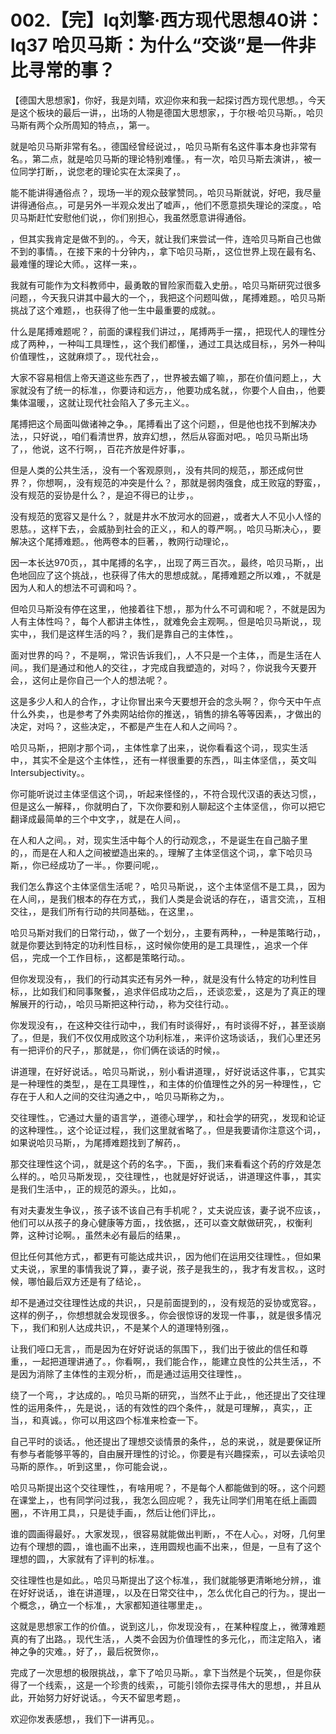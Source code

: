 # 002.【完】lq刘擎·西方现代思想40讲：lq37 哈贝马斯：为什么“交谈”是一件非比寻常的事？

【德国大思想家】，你好，我是刘晴，欢迎你来和我一起探讨西方现代思想。，今天是这个板块的最后一讲，，出场的人物是德国大思想家，，于尔根·哈贝马斯。，哈贝马斯有两个众所周知的特点，，第一。

就是哈贝马斯非常有名。，德国经曾经说过，，哈贝马斯有名这件事本身也非常有名。，第二点，就是哈贝马斯的理论特别难懂。，有一次，哈贝马斯去演讲，，被一位同学打断，，说您老的理论实在太深奥了，。

能不能讲得通俗点？，现场一半的观众鼓掌赞同。，哈贝马斯就说，好吧，我尽量讲得通俗点。，可是另外一半观众发出了嘘声，，他们不愿意损失理论的深度。，哈贝马斯赶忙安慰他们说，，你们别担心，我虽然愿意讲得通俗。

，但其实我肯定是做不到的。，今天，就让我们来尝试一件，连哈贝马斯自己也做不到的事情。，在接下来的十分钟内，，拿下哈贝马斯，，这位世界上现在最有名、最难懂的理论大师。，这样一来，。

我就有可能作为文科教师中，最勇敢的冒险家而载入史册。，哈贝马斯研究过很多问题，，今天我只讲其中最大的一个，，我把这个问题叫做，，尾搏难题。，哈贝马斯挑战了这个难题，，也获得了他一生中最重要的成就。。

什么是尾搏难题呢？，前面的课程我们讲过，，尾搏两手一摆，，把现代人的理性分成了两种，，一种叫工具理性，，这个我们都懂，，通过工具达成目标，，另外一种叫价值理性，，这就麻烦了。，现代社会，。

大家不容易相信上帝天道这些东西了，，世界被去媚了嘛，，那在价值问题上，，大家就没有了统一的标准，，你要诗和远方，，他要功成名就，，你要个人自由，，他要集体温暖，，这就让现代社会陷入了多元主义。。

尾搏把这个局面叫做诸神之争。，尾搏看出了这个问题，，但是他也找不到解决办法，，只好说，，咱们看清世界，放弃幻想，，然后从容面对吧。，哈贝马斯出场了，，他说，这不行啊，，百花齐放是件好事，。

但是人类的公共生活，，没有一个客观原则，，没有共同的规范，，那还成何世界？，你想啊，，没有规范的冲突是什么？，那就是弱肉强食，成王败寇的野蛮，，没有规范的妥协是什么？，是迫不得已的让步，。

没有规范的宽容又是什么？，就是井水不放河水的回避，，或者大人不见小人怪的恩慈。，这样下去，，会威胁到社会的正义，，和人的尊严啊。，哈贝马斯决心，，要解决这个尾搏难题。，他两卷本的巨著，，教网行动理论，。

因一本长达970页，，其中尾搏的名字，，出现了两三百次。，最终，哈贝马斯，，出色地回应了这个挑战，，也获得了伟大的思想成就。，尾搏难题之所以难，，不就是因为人和人的想法不可调和吗？。

但哈贝马斯没有停在这里，，他接着往下想，，那为什么不可调和呢？，不就是因为人有主体性吗？，每个人都讲主体性，，就难免会主观啊。，但是哈贝马斯说，，现实中，，我们是这样生活的吗？，我们是靠自己的主体性，。

面对世界的吗？，不是啊，，常识告诉我们，，人不只是一个主体，，而是生活在人间。，我们是通过和他人的交往，，才完成自我塑造的，对吗？，你说我今天要开会，，这何止是你自己一个人的想法呢？。

这是多少人和人的合作，，才让你冒出来今天要想开会的念头啊？，你今天中午点什么外卖，，也是参考了外卖网站给你的推送，，销售的排名等等因素，，才做出的决定，对吗？，这些决定，，不都是产生在人和人之间吗？。

哈贝马斯，，把刚才那个词，，主体性拿了出来，，说你看看这个词，，现实生活中，，其实不全是这个主体性，，还有一样很重要的东西，，叫主体坚信，，英文叫Intersubjectivity。。

你可能听说过主体坚信这个词，，听起来怪怪的，，不符合现代汉语的表达习惯，，但是这么一解释，，你就明白了，下次你要和别人聊起这个主体坚信，，你可以把它翻译成最简单的三个中文字，，就是在人间，。

在人和人之间。，对，现实生活中每个人的行动观念，，不是诞生在自己脑子里的，，而是在人和人之间被塑造出来的。，理解了主体坚信这个词，，拿下哈贝马斯，，你已经成功了一半。，你要问呢，。

我们怎么靠这个主体坚信生活呢？，哈贝马斯说，，这个主体坚信不是工具，，因为在人间，，是我们根本的存在方式，，我们人类是会说话的存在，，语言交流，，互相交往，，是我们所有行动的共同基础。，在这里，。

哈贝马斯对我们的日常行动，，做了一个划分，，主要有两种，，一种是策略行动，，就是你要达到特定的功利性目标，，这时候你使用的是工具理性，，追求一个伴侣，，完成一个工作目标，，这都是策略行动。。

但你发现没有，，我们的行动其实还有另外一种，，就是没有什么特定的功利性目标，，比如我们和同事聚餐，，追求伴侣成功之后，，还谈恋爱，，这是为了真正的理解展开的行动，，哈贝马斯把这种行动，，称为交往行动。。

你发现没有，，在这种交往行动中，，我们有时谈得好，，有时谈得不好，，甚至谈崩了。，但是，我们不仅仅用成败这个功利标准，，来评价这场谈话，，我们心里还另有一把评价的尺子，，那就是，，你们俩在谈话的时候，。

讲道理，在好好说话。，哈贝马斯说，，别小看讲道理，，好好说话这件事，，它其实是一种理性的类型，，是在工具理性，，和主体的价值理性之外的另一种理性，，它存在于人和人之间的交往沟通之中，，哈贝马斯称之为，。

交往理性。，它通过大量的语言学，，道德心理学，，和社会学的研究，，发现和论证的这种理性。，这个论证过程，，我们这里就省略了。，但是我要请你注意这个词，，如果说哈贝马斯，，为尾搏难题找到了解药，。

那交往理性这个词，，就是这个药的名字。，下面，，我们来看看这个药的疗效是怎么样的。，哈贝马斯发现，，交往理性，，也就是好好说话，，讲道理这件事，，其实是我们生活中，，正的规范的源头。，比如，。

有对夫妻发生争议，，孩子该不该自己有手机呢？，丈夫说应该，妻子说不应该，，他们可以从孩子的身心健康等方面，，找依据，，还可以查文献做研究，，权衡利弊，这种讨论啊。，虽然未必有最后的结果，。

但比任何其他方式，，都更有可能达成共识，，因为他们在运用交往理性。，但如果丈夫说，，家里的事情我说了算，，妻子说，孩子是我生的，，我才有发言权。，这时候，哪怕最后双方还是有了结论，。

却不是通过交往理性达成的共识，，只是前面提到的，，没有规范的妥协或宽容。，这样的例子，，你想想就会发现很多。，你会很惊讶的发现一件事，，就是很多情况下，，我们和别人达成共识，，不是某个人的道理特别强，。

让我们哑口无言，，而是因为在好好说话的氛围下，，我们出于彼此的信任和尊重，，一起把道理讲通了。，你看啊，，我们能合作，，能建立良性的公共生活，，不是因为消除了主体性的主观分析，，而是通过运用交往理性，。

绕了一个弯，，才达成的。，哈贝马斯的研究，，当然不止于此，，他还提出了交往理性的运用条件，，先是说，，话的有效性的四个条件，，就是可理解，，真实，，正当，，和真诚。，你可以用这四个标准来检查一下。

自己平时的谈话。，他还提出了理想交谈情景的条件，，总的来说，，就是要保证所有参与者能够平等的，自由展开理性的讨论。，你要是有兴趣探索，，可以去读哈贝马斯的原作。，听到这里，，你可能会说，。

哈贝马斯提出这个交往理性，，有啥用呢？，不是每个人都能做到的呀。，这个问题在课堂上，，也有同学问过我，，我怎么回应呢？，我先让同学们用笔在纸上画圆圈，，不许用工具，，只是徒手画，，然后让他们评比，。

谁的圆画得最好。，大家发现，，很容易就能做出判断，，不在人心。，对呀，几何里边有个理想的圆，，谁也画不出来，，连用圆规也画不出来，，但是，一旦有了这个理想的圆，，大家就有了评判的标准。。

交往理性也是如此。，哈贝马斯提出了这个标准，，我们就能够更清晰地分辨，，谁在好好说话，，谁在讲道理，，以及在日常交往中，，怎么优化自己的行为。，提出一个概念，，确立一个标准，，大家都知道往哪里走，。

这就是思想家工作的价值。，说到这儿，，你发现没有，，在某种程度上，，微薄难题真的有了出路。，现代生活，，人类不会因为价值理性的多元化，，而注定陷入，诸神之争的灾难。，好了，，最后祝贺你，。

完成了一次思想的极限挑战，，拿下了哈贝马斯。，拿下当然是个玩笑，，但是你获得了一个线索，，这是一个珍贵的线索，，可能引领你去探寻伟大的思想，，并且从此，开始努力好好说话。，今天不留思考题，。

欢迎你发表感想，，我们下一讲再见。。